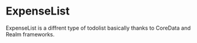 # ExpenseList
ExpenseList is a diffrent type of todolist basically thanks to CoreData and Realm frameworks.

